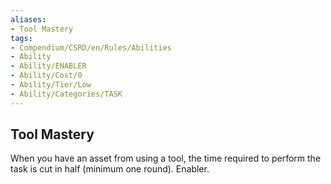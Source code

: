 ```yaml
---
aliases:
- Tool Mastery
tags:
- Compendium/CSRD/en/Rules/Abilities
- Ability
- Ability/ENABLER
- Ability/Cost/0
- Ability/Tier/Low
- Ability/Categories/TASK
---
```


  
## Tool Mastery  
When you have an asset from using a tool, the time required to perform the task is cut in half (minimum one round). Enabler. 
